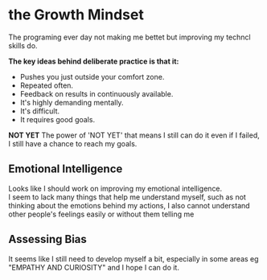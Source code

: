 # the Growth Mindset

The programing ever day not making me bettet but improving my techncl skills do.

**The key ideas behind deliberate practice is that it:**

- Pushes you just outside your comfort zone.
- Repeated often.
- Feedback on results in continuously available.
- It's highly demanding mentally.
- It's difficult.
- It requires good goals.

**NOT YET**
The power of 'NOT YET' that means I still can do it even if I failed, I still have a chance to reach my goals.

## Emotional Intelligence

Looks like I should work on improving my emotional intelligence.\
I seem to lack many things that help me understand myself, such as not thinking about the emotions behind my actions, I also cannot understand other people's feelings easily or without them telling me

## Assessing Bias

It seems like I still need to develop myself a bit, especially in some areas eg "EMPATHY AND CURIOSITY" and I hope I can do it.